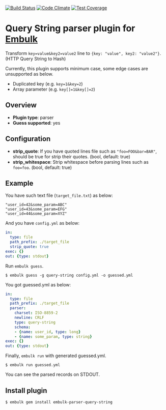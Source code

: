 [![Build Status](https://travis-ci.org/treasure-data/embulk-parser-query-string.svg)](https://travis-ci.org/treasure-data/embulk-parser-query-string)
[![Code Climate](https://codeclimate.com/github/treasure-data/embulk-parser-query-string/badges/gpa.svg)](https://codeclimate.com/github/treasure-data/embulk-parser-query-string)
[![Test Coverage](https://codeclimate.com/github/treasure-data/embulk-parser-query-string/badges/coverage.svg)](https://codeclimate.com/github/treasure-data/embulk-parser-query-string/coverage)

# Query String parser plugin for [Embulk](http://www.embulk.org)

Transform `key=value&key2=value2` line to `{key: "value", key2: "value2"}`. (HTTP Query String to Hash)

Currently, this plugin supports minimum case, some edge cases are unsupported as below.

- Duplicated key (e.g. `key=1&key=2`)
- Array parameter (e.g. `key[]=1&key[]=2`)

## Overview

* **Plugin type**: parser
* **Guess supported**: yes

## Configuration

- **strip_quote**: If you have quoted lines file such as `"foo=FOO&bar=BAR"`, should be true for strip their quotes. (bool, default: true)
- **strip_whitespace**: Strip whitespace before parsing lines such as `  foo=foo`. (bool, default: true)

## Example

You have such text file (`target_file.txt`) as below:

```text
"user_id=42&some_param=ABC"
"user_id=43&some_param=EFG"
"user_id=44&some_param=XYZ"
```

And you have `config.yml` as below:

```yaml
in:
  type: file
  path_prefix: ./target_file
  strip_quote: true
exec: {}
out: {type: stdout}
```

Run `embulk guess`.

```
$ embulk guess -g query-string config.yml -o guessed.yml
```

You got guessed.yml as below:

```yaml
in:
  type: file
  path_prefix: ./target_file
  parser:
    charset: ISO-8859-2
    newline: CRLF
    type: query-string
    schema:
    - {name: user_id, type: long}
    - {name: some_param, type: string}
exec: {}
out: {type: stdout}
```

Finally, `embulk run` with generated guessed.yml.

```
$ embulk run guessed.yml
```

You can see the parsed records on STDOUT.

## Install plugin

```
$ embulk gem install embulk-parser-query-string
```
